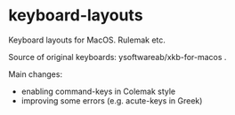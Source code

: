 # keyboard-layouts
Keyboard layouts for MacOS. Rulemak etc.


Source of original keyboards: ysoftwareab/xkb-for-macos .

Main changes:
- enabling command-keys in Colemak style
- improving some errors (e.g. acute-keys in Greek)
